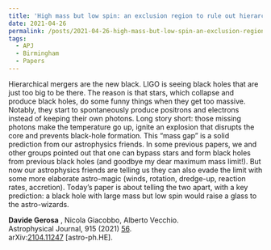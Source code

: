 ```yaml
---
title: 'High mass but low spin: an exclusion region to rule out hierarchical black-hole mergers as a mechanism to populate the pair-instability mass gap'
date: 2021-04-26
permalink: /posts/2021-04-26-high-mass-but-low-spin-an-exclusion-region-to-rule-out-hierarchical-black-hole-mergers-as-a-mechanism-to-populate-the-pair-instability-mass-gap
tags:
  - APJ
  - Birmingham
  - Papers
---
```


Hierarchical mergers are the new black. LIGO is seeing black holes that are just too big to be there. The reason is that stars, which collapse and produce black holes, do some funny things when they get too massive. Notably, they start to spontaneously produce positrons and electrons instead of keeping their own photons. Long story short: those missing photons make the temperature go up, ignite an explosion that disrupts the core and prevents black-hole formation. This “mass gap” is a solid prediction from our astrophysics friends. In some previous papers, we and other groups pointed out that one can bypass stars and form black holes from previous black holes (and goodbye my dear maximum mass limit!). But now our astrophysics friends are telling us they can also evade the limit with some more elaborate astro-magic (winds, rotation, dredge-up, reaction rates, accretion). Today’s paper is about telling the two apart, with a key prediction: a black hole with large mass but low spin would raise a glass to the astro-wizards.

**Davide Gerosa** , Nicola Giacobbo, Alberto Vecchio.  
Astrophysical Journal, 915 (2021) [56](<https://iopscience.iop.org/article/10.3847/1538-4357/ab4a79>).  
arXiv:[2104.11247](<https://arxiv.org/abs/2104.11247>) [astro-ph.HE].

